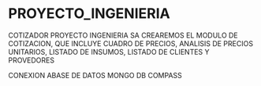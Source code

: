 # PROYECTO_INGENIERIA

COTIZADOR PROYECTO INGENIERIA SA
CREAREMOS EL MODULO DE COTIZACION, QUE INCLUYE CUADRO DE PRECIOS, ANALISIS DE PRECIOS UNITARIOS, LISTADO DE INSUMOS, LISTADO DE CLIENTES Y PROVEDORES

CONEXION ABASE DE DATOS MONGO DB COMPASS
